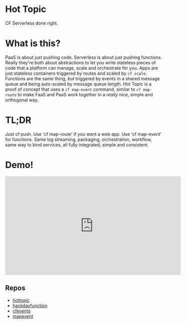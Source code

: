 # Hot Topic

CF Serverless done right.

# What is this?

PaaS is about just pushing code. Serverless is about just pushing functions. Really they're both about abstractions to let you write stateless pieces of code that a platform can manage, scale and orchestrate for you. Apps are just stateless containers triggered by routes and scaled by `cf scale`. Functions are the same thing, but triggered by events in a shared message queue and being auto-scaled by message queue length. Hot Topic is a proof of concept that uses a `cf map-event` command, similar to `cf map-route` to make FaaS and PaaS work together in a _really_ nice, simple and orthogonal way.

# TL;DR

Just cf push. Use 'cf map-route' if you want a web app. Use 'cf map-event' for functions. Same log streaming, packaging, orchestration, workflow, same way to bind services, all fully integrated, simple and consistent.

# Demo!

<iframe width="560" height="315" src="https://www.youtube.com/embed/vJsmE88ROa8" frameborder="0" allowfullscreen></iframe>

## Repos

* [hottopic](https://github.com/teddyking/hottopic)
* [hackdayfunction](https://github.com/Samze/hackdayfunction)
* [cfevents](https://github.com/Samze/cfevents)
* [mapevent](https://github.com/Samze/mapevent)
